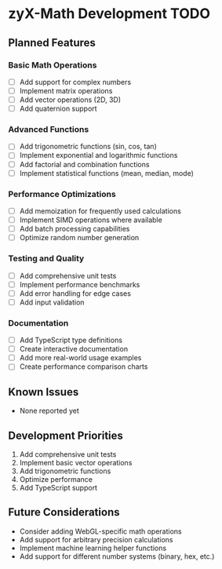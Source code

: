 # zyX-Math Development TODO

## Planned Features

### Basic Math Operations
- [ ] Add support for complex numbers
- [ ] Implement matrix operations
- [ ] Add vector operations (2D, 3D)
- [ ] Add quaternion support

### Advanced Functions
- [ ] Add trigonometric functions (sin, cos, tan)
- [ ] Implement exponential and logarithmic functions
- [ ] Add factorial and combination functions
- [ ] Implement statistical functions (mean, median, mode)

### Performance Optimizations
- [ ] Add memoization for frequently used calculations
- [ ] Implement SIMD operations where available
- [ ] Add batch processing capabilities
- [ ] Optimize random number generation

### Testing and Quality
- [ ] Add comprehensive unit tests
- [ ] Implement performance benchmarks
- [ ] Add error handling for edge cases
- [ ] Add input validation

### Documentation
- [ ] Add TypeScript type definitions
- [ ] Create interactive documentation
- [ ] Add more real-world usage examples
- [ ] Create performance comparison charts

## Known Issues
- None reported yet

## Development Priorities
1. Add comprehensive unit tests
2. Implement basic vector operations
3. Add trigonometric functions
4. Optimize performance
5. Add TypeScript support

## Future Considerations
- Consider adding WebGL-specific math operations
- Add support for arbitrary precision calculations
- Implement machine learning helper functions
- Add support for different number systems (binary, hex, etc.) 